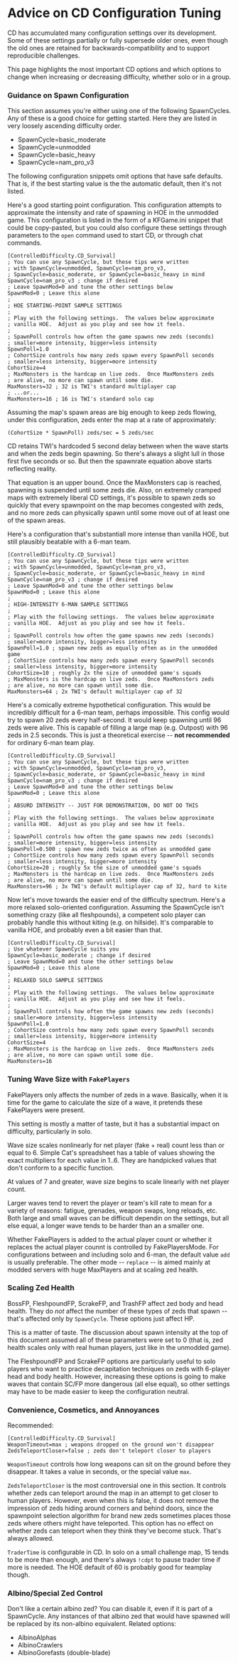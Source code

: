 # Advice on CD Configuration Tuning

CD has accumulated many configuration settings over its development.
Some of these settings partially or fully supersede older ones,
even though the old ones are retained for backwards-compatibility and to support reproducible challenges.

This page highlights the most important CD options and which options to change when increasing or decreasing difficulty,
whether solo or in a group.

### Guidance on Spawn Configuration

This section assumes you're either using one of the following
SpawnCycles.  Any of these is a good choice for getting started.
Here they are listed in very loosely ascending difficulty order.

* SpawnCycle=basic_moderate
* SpawnCycle=unmodded
* SpawnCycle=basic_heavy
* SpawnCycle=nam_pro_v3

The following configuration snippets omit options that have
safe defaults.  That is, if the best starting value is the
the automatic default, then it's not listed.

Here's a good starting point configuration.  This configuration
attempts to approximate the intensity and rate of spawning in
HOE in the unmodded game.  This configuration is listed in the
form of a KFGame.ini snippet that could be copy-pasted, but you
could also configure these settings through parameters to the
`open` command used to start CD, or through chat commands.

```
[ControlledDifficulty.CD_Survival]
; You can use any SpawnCycle, but these tips were written
; with SpawnCycle=unmodded, SpawnCycle=nam_pro_v3,
; SpawnCycle=basic_moderate, or SpawnCycle=basic_heavy in mind
SpawnCycle=nam_pro_v3 ; change if desired
; Leave SpawnMod=0 and tune the other settings below
SpawnMod=0 ; Leave this alone
;
; HOE STARTING-POINT SAMPLE SETTINGS
;
; Play with the following settings.  The values below approximate
; vanilla HOE.  Adjust as you play and see how it feels.
;
; SpawnPoll controls how often the game spawns new zeds (seconds)
; smaller=more intensity, bigger=less intensity
SpawnPoll=1.0
; CohortSize controls how many zeds spawn every SpawnPoll seconds
; smaller=less intensity, bigger=more intensity
CohortSize=4
; MaxMonsters is the hardcap on live zeds.  Once MaxMonsters zeds
; are alive, no more can spawn until some die.
MaxMonsters=32 ; 32 is TWI's standard multiplayer cap
; ...or...
MaxMonsters=16 ; 16 is TWI's standard solo cap
```

Assuming the map's spawn areas are big enough to keep zeds flowing,
under this configuration, zeds enter the map at a rate of approximately:

```
(CohortSize * SpawnPoll) zeds/sec = 5 zeds/sec
```

CD retains TWI's hardcoded 5 second delay between when the wave starts
and when the zeds begin spawning.  So there's always a slight lull in
those first five seconds or so.  But then the spawnrate equation above
starts reflecting reality.

That equation is an upper bound.  Once the MaxMonsters cap is reached,
spawning is suspended until some zeds die.  Also, on extremely cramped
maps with extremely liberal CD settings, it's possible to spawn zeds
so quickly that every spawnpoint on the map becomes congested with zeds,
and no more zeds can physically spawn until some move out of at least
one of the spawn areas.

Here's a configuration that's substantiall more intense than
vanilla HOE, but still plausibly beatable with a 6-man team.

```
[ControlledDifficulty.CD_Survival]
; You can use any SpawnCycle, but these tips were written
; with SpawnCycle=unmodded, SpawnCycle=nam_pro_v3,
; SpawnCycle=basic_moderate, or SpawnCycle=basic_heavy in mind
SpawnCycle=nam_pro_v3 ; change if desired
; Leave SpawnMod=0 and tune the other settings below
SpawnMod=0 ; Leave this alone
;
; HIGH-INTENSITY 6-MAN SAMPLE SETTINGS
;
; Play with the following settings.  The values below approximate
; vanilla HOE.  Adjust as you play and see how it feels.
;
; SpawnPoll controls how often the game spawns new zeds (seconds)
; smaller=more intensity, bigger=less intensity
SpawnPoll=1.0 ; spawn new zeds as equally often as in the unmodded game
; CohortSize controls how many zeds spawn every SpawnPoll seconds
; smaller=less intensity, bigger=more intensity
CohortSize=10 ; roughly 2x the size of unmodded game's squads
; MaxMonsters is the hardcap on live zeds.  Once MaxMonsters zeds
; are alive, no more can spawn until some die.
MaxMonsters=64 ; 2x TWI's default multiplayer cap of 32
```

Here's a comically extreme hypothetical configuration.  This
would be incredibly difficult for a 6-man team, perhaps impossible.
This config would try to spawn 20 zeds every half-second.
It would keep spawning until 96 zeds were alive.  This is capable
of filling a large map (e.g. Outpost) with 96 zeds in 2.5 seconds.
This is just a theoretical exercise -- **not recommended** for
ordinary 6-man team play.

```
[ControlledDifficulty.CD_Survival]
; You can use any SpawnCycle, but these tips were written
; with SpawnCycle=unmodded, SpawnCycle=nam_pro_v3,
; SpawnCycle=basic_moderate, or SpawnCycle=basic_heavy in mind
SpawnCycle=nam_pro_v3 ; change if desired
; Leave SpawnMod=0 and tune the other settings below
SpawnMod=0 ; Leave this alone
;
; ABSURD INTENSITY -- JUST FOR DEMONSTRATION, DO NOT DO THIS
;
; Play with the following settings.  The values below approximate
; vanilla HOE.  Adjust as you play and see how it feels.
;
; SpawnPoll controls how often the game spawns new zeds (seconds)
; smaller=more intensity, bigger=less intensity
SpawnPoll=0.500 ; spawn new zeds twice as often as unmodded game
; CohortSize controls how many zeds spawn every SpawnPoll seconds
; smaller=less intensity, bigger=more intensity
CohortSize=20 ; roughly 5x the size of unmodded game's squads
; MaxMonsters is the hardcap on live zeds.  Once MaxMonsters zeds
; are alive, no more can spawn until some die.
MaxMonsters=96 ; 3x TWI's default multiplayer cap of 32, hard to kite
```
Now let's move towards the easier end of the difficulty spectrum.
Here's a more relaxed solo-oriented configuration.
Assuming the SpawnCycle isn't something crazy (like all fleshpounds),
a competent solo player can probably handle this without kiting (e.g.
on hillside).  It's comparable to vanilla HOE, and probably even a
bit easier than that.

```
[ControlledDifficulty.CD_Survival]
; Use whatever SpawnCycle suits you
SpawnCycle=basic_moderate ; change if desired
; Leave SpawnMod=0 and tune the other settings below
SpawnMod=0 ; Leave this alone
;
; RELAXED SOLO SAMPLE SETTINGS
;
; Play with the following settings.  The values below approximate
; vanilla HOE.  Adjust as you play and see how it feels.
;
; SpawnPoll controls how often the game spawns new zeds (seconds)
; smaller=more intensity, bigger=less intensity
SpawnPoll=1.0
; CohortSize controls how many zeds spawn every SpawnPoll seconds
; smaller=less intensity, bigger=more intensity
CohortSize=4
; MaxMonsters is the hardcap on live zeds.  Once MaxMonsters zeds
; are alive, no more can spawn until some die.
MaxMonsters=16
```

### Tuning Wave Size with `FakePlayers`

FakePlayers only affects the number of zeds in a wave.
Basically, when it is time for the game to calculate the
size of a wave, it pretends these FakePlayers were present.

This setting is mostly a matter of taste, but it has a
substantial impact on difficulty, particularly in solo.

Wave size scales nonlinearly for net player (fake + real)
count less than or equal to 6.  Simple Cat's spreadsheet has
a table of values showing the exact multipliers for each
value in 1..6.  They are handpicked values that don't
conform to a specific function.

At values of 7 and greater, wave size begins to scale
linearly with net player count.

Larger waves tend to revert the player or team's kill rate
to mean for a variety of reasons: fatigue, grenades,
weapon swaps, long reloads, etc.  Both large and small
waves can be difficult dependin on the settings, but all
else equal, a longer wave tends to be harder than an a
smaller one.

Whether FakePlayers is added to the actual player count or
whether it replaces the actual player counnt is controlled
by FakePlayersMode.  For configurations between and including
solo and 6-man, the default value `add` is usually
preferable.  The other mode -- `replace` -- is aimed mainly
at modded servers with huge MaxPlayers and at scaling zed
health.

### Scaling Zed Health

BossFP, FleshpoundFP, ScrakeFP, and TrashFP affect zed body
and head health.  They do *not* affect the number of these
types of zeds that spawn -- that's affected only by `SpawnCycle`.
These options just affect HP.

This is a matter of taste.  The discussion about spawn intensity
at the top of this document assumed all of these parameters
were set to 0 (that is, zed health scales only with real human
players, just like in the unmodded game).

The FleshpoundFP and ScrakeFP options are particularly useful
to solo players who want to practice decapitation techniques on
zeds with 6-player head and body health.  However, increasing
these options is going to make waves that contain SC/FP more
dangerous (all else equal), so other settings may have to be
made easier to keep the configuration neutral.

### Convenience, Cosmetics, and Annoyances

Recommended:

```
[ControlledDifficulty.CD_Survival]
WeaponTimeout=max ; weapons dropped on the ground won't disappear
ZedsTeleportCloser=false ; zeds don't teleport closer to players
```

`WeaponTimeout` controls how long weapons can sit on the ground
before they disappear.  It takes a value in seconds, or the special
value `max`.

`ZedsTeleportCloser` is the most controversial one in this section.
It controls whether zeds can teleport around the map in an attempt
to get closer to human players.  However, even when this is false,
it does not remove the impression of zeds hiding around corners and
behind doors, since the spawnpoint selection algorithm for brand new
zeds sometimes places those zeds where others might have teleported.
This option has no effect on whether zeds can teleport when they
think they've become stuck.  That's always allowed.

`TraderTime` is configurable in CD.  In solo on a small challenge
map, 15 tends to be more than enough, and there's always `!cdpt`
to pause trader time if more is needed.  The HOE default of 60 is
probably good for teamplay though.

### Albino/Special Zed Control

Don't like a certain albino zed?  You can disable it, even if it is
part of a SpawnCycle.  Any instances of that albino zed that would
have spawned will be replaced by its non-albino equivalent.
Related options:

* AlbinoAlphas
* AlbinoCrawlers
* AlbinoGorefasts (double-blade)
